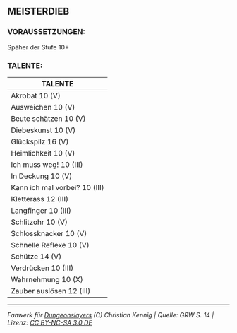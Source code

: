 ## MEISTERDIEB

### VORAUSSETZUNGEN:

Späher der Stufe 10+

### TALENTE:

| TALENTE                       |
| ----------------------------- |
| Akrobat 10 (V)                |
| Ausweichen 10 (V)             |
| Beute schätzen 10 (V)         |
| Diebeskunst 10 (V)            |
| Glückspilz 16 (V)             |
| Heimlichkeit 10 (V)           |
| Ich muss weg! 10 (III)        |
| In Deckung 10 (V)             |
| Kann ich mal vorbei? 10 (III) |
| Kletterass 12 (III)           |
| Langfinger 10 (III)           |
| Schlitzohr 10 (V)             |
| Schlossknacker 10 (V)         |
| Schnelle Reflexe 10 (V)       |
| Schütze 14 (V)                |
| Verdrücken 10 (III)           |
| Wahrnehmung 10 (X)            |
| Zauber auslösen 12 (III)      |

---

_Fanwerk für [Dungeonslayers](https://www.dungeonslayers.net/) (C) Christian Kennig | Quelle: GRW S. 14 | Lizenz: [CC BY-NC-SA 3.0 DE](https://creativecommons.org/licenses/by-nc-sa/3.0/de/)_
